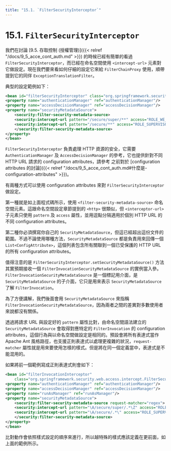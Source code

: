 ```yaml
---
title: "15.1. `FilterSecurityInterceptor`"
---
```


# 15.1. `FilterSecurityInterceptor`

我們在討論 [9.5. 存取控制 (授權管理)]({{< relref "/docs/9_5_acce_cont_auth.md" >}}) 的時候已經有簡單的看過 `FilterSecurityInterceptor`，而已經在命名空間使用 `<intercept-url>` 元素對它做設定。現在我們要來看如何仔細的設定它來給 `FilterChainProxy` 使用，順帶提到它的同伴 `ExceptionTranslationFilter`。

典型的設定範例如下：

```xml
<bean id="filterSecurityInterceptor" class="org.springframework.security.web.access.intercept.FilterSecurityInterceptor">
<property name="authenticationManager" ref="authenticationManager"/>
<property name="accessDecisionManager" ref="accessDecisionManager"/>
<property name="securityMetadataSource">
	<security:filter-security-metadata-source>
	<security:intercept-url pattern="/secure/super/**" access="ROLE_WE_DONT_HAVE"/>
	<security:intercept-url pattern="/secure/**" access="ROLE_SUPERVISOR,ROLE_TELLER"/>
	</security:filter-security-metadata-source>
</property>
</bean>
```

`FilterSecurityInterceptor` 負責處理 HTTP 資源的安全，它需要 `AuthenticationManager` 及 `AccessDecisionManager` 的參考，它也提供針對不同 HTTP URL 請求的 configuration attributes，請參考 之前對於 [configuration attributes 的討論]({{< relref "/docs/9_5_acce_cont_auth.md#什麼是-configuration-attributes" >}})。

有兩種方式可以使用 configuration attributes 來對 `FilterSecurityInterceptor` 做設定。

第一種就是如上面程式碼所示，使用 `<filter-security-metadata-source>` 命名空間元素。這跟命名空間設定章節提到的 `<http>` 很類似，但 `<interceptor-url>` 子元素只使用 `pattern` 及 `access` 屬性，並用逗點分隔適用於個別 HTTP URL 的不同 configuration attributes。

第二種你必須撰寫你自己的 `SecurityMetadataSource`，但這已經超出這份文件的範圍。不過不論使用哪種方法，`SecurityMetadataSource` 都是負責用來回傳一個 `List<ConfigAttribute>`，這個列表包含所有關聯到一個已受保護的 HTTP URL 的所有 configuration attributes。

值得注意的是 `FilterSecurityInterceptor.setSecurityMetadataSource()` 方法其實預期接收一個 `FilterInvocationSecurityMetadataSource` 的實例當入參。`FilterInvocationSecurityMetadataSource` 是一個標記用介面，是 `SecurityMetadataSource` 的子介面，它只是用來表示 `SecurityMetadataSource` 了解 `FilterInvocation`。

為了方便講解，我們後面會用 `SecurityMetadataSource` 來指稱 `FilterInvocationSecurityMetadataSource`，因為兩者之間的差異對多數使用者來說都沒有關係。

透過將請求 URL 與設定好的 `pattern` 屬性比對，由命名空間語法建立的 `SecurityMetadataSource` 會取得對應特定的 `FilterInvocation` 的 configuration attributes，這個行為與以命名空間做設定是相同的。預設會將所有表達式當作 Apache Ant 風格路徑，也支援正則表達式以處理更複雜的狀況，`request-matcher` 屬性就是用來要使用怎樣的樣式。但是將在同一個定義當中，表達式是不能混用的。

如果將前一個範例寫成正則表達式則會如下：

```xml
<bean id="filterInvocationInterceptor"
	class="org.springframework.security.web.access.intercept.FilterSecurityInterceptor">
<property name="authenticationManager" ref="authenticationManager"/>
<property name="accessDecisionManager" ref="accessDecisionManager"/>
<property name="runAsManager" ref="runAsManager"/>
<property name="securityMetadataSource">
	<security:filter-security-metadata-source request-matcher="regex">
	<security:intercept-url pattern="\A/secure/super/.*\Z" access="ROLE_WE_DONT_HAVE"/>
	<security:intercept-url pattern="\A/secure/.*\" access="ROLE_SUPERVISOR,ROLE_TELLER"/>
	</security:filter-security-metadata-source>
</property>
</bean>
```

比對動作會依照樣式設定的順序來進行，所以越特殊的樣式應該定義在更前面，如上面的範例所示。